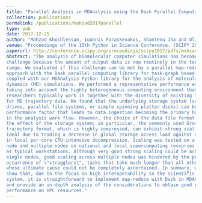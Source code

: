 ```yaml
---
title: "Parallel Analysis in MDAnalysis using the Dask Parallel Computing Library"
collection: publications
permalink: /publications/mahzad2017parallel
type: pub
date: 2017-12-25
author: "Mahzad Khoshlessan, Ioannis Paraskevakos, Shantenu Jha and Oliver Beckstein"
venue: "Proceedings of the 15th Python in Science Conference. (SCIPY 2017)"
paperurl: http://conference.scipy.org/proceedings/scipy2017/pdfs/mahzad_khoslessan.pdf
abstract: "The analysis of biomolecular computer simulations has become a
challenge because the amount of output data is now routinely in the terabyte
range. We evaluated if this challenge can be met by a parallel map-reduce
approach with the Dask parallel computing library for task-graph based computing
coupled with our MDAnalysis Python library for the analysis of molecular
dynamics (MD) simulations. We performed a representative performance evaluation,
taking into account the highly heterogeneous computing environment that
researchers typically work in together with the diversity of existing file formats
for MD trajectory data. We found that the underlying storage system (solid state
drives, parallel file systems, or simple spinning platter disks) can be a deciding
performance factor that leads to data ingestion becoming the primary bottleneck
in the analysis work flow. However, the choice of the data file format can mitigate
the effect of the storage system; in particular, the commonly used Gromacs XTC
trajectory format, which is highly compressed, can exhibit strong scaling close to
ideal due to trading a decrease in global storage access load against an increase
in local per-core CPU-intensive decompression. Scaling was tested on a single
node and multiple nodes on national and local supercomputing resources as well
as typical workstations. Although very good strong scaling could be achieved for
single nodes, good scaling across multiple nodes was hindered by the persistent
occurrence of \"stragglers\", tasks that take much longer than all other tasks, and
whose ultimate cause could not be completely ascertained. In summary, we
show that, due to the focus on high interoperability in the scientific Python eco
system, it is straightforward to implement map-reduce with Dask in MDAnalysis
and provide an in-depth analysis of the considerations to obtain good parallel
performance on HPC resources."
---
```

